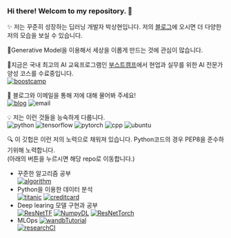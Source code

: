### Hi there! Welcom to my repository. 👋
✨ 저는 꾸준히 성장하는 딥러닝 개발자 박상현입니다. 저의 [블로그](https://davi06000.tistory.com/)에 오시면 더 다양한 저의 모습을 보실 수 있습니다.  
  
  
  
🔧Generative Model을 이용해서 세상을 이롭게 만드는 것에 관심이 많습니다.
  
  
  
📜지금은 국내 최고의 AI 교육프로그램인 [부스트캠프](https://boostcamp.connect.or.kr/)에서 현업과 실무를 위한 AI 전문가 양성 코스를 수료중입니다.  
[![boostcamp](http://img.shields.io/badge/-BoostCamp-000000?style=flat-square)](https://boostcamp.connect.or.kr/)
  
  
  
💬 블로그와 이메일을 통해 저에 대해 물어봐 주세요!   
[![blog](http://img.shields.io/badge/-blog-000000?style=flat-square)](https://davi06000.tistory.com/)
![email](http://img.shields.io/badge/-hyun06000@gail.com-000000?style=flat-square&logo=Gmail)
  
  
  
💡 저는 이런 것들을 능숙하게 다룹니다.  
![python](http://img.shields.io/badge/Python-000000?style=flat-square&logo=Python)
![tensorflow](http://img.shields.io/badge/Tensorflow-000000?style=flat-square&logo=Tensorflow)
![pytorch](http://img.shields.io/badge/PyTorch-000000?style=flat-square&logo=PyTorch)
![cpp](http://img.shields.io/badge/C++-000000?style=flat-square&logo=C++)
![ubuntu](http://img.shields.io/badge/Ubuntu-000000?style=flat-square&logo=Ubuntu)

🔍 이 깃헙은 이런 저의 노력으로 채워져 있습니다. Python코드의 경우 PEP8을 준수하기위해 노력합니다.  
    (아래의 버튼을 누르시면 해당 repo로 이동합니다.)
  - 꾸준한 알고리즘 공부  
    [![algorithm](http://img.shields.io/badge/-algorithm-000000?style=flat-square)](https://github.com/hyun06000/coding_test_study_with_python)  
  - Python을 이용한 데이터 분석  
    [![titanic](http://img.shields.io/badge/-Titanic-000000?style=flat-square)](https://github.com/hyun06000/ML_Pythion_TitanicWithPandasAndTensorflow)
    [![creditcard](http://img.shields.io/badge/-CreditCard-000000?style=flat-square)](https://github.com/hyun06000/ML_Python_CreditCard)
  - Deep learing 모델 구현과 공부  
    [![ResNetTF](http://img.shields.io/badge/-ResNetTF-000000?style=flat-square)](https://github.com/hyun06000/ResNet)
    [![NumpyDL](http://img.shields.io/badge/-NumpyDL-000000?style=flat-square)](https://github.com/hyun06000/DeepLearningFromScratchWithNumpy)
    [![ResNetTorch](http://img.shields.io/badge/-ResNetTorch-000000?style=flat-square)](https://github.com/hyun06000/ResNet_PyTorch_Study)
  - MLOps
    [![wandbTutorial](http://img.shields.io/badge/-wandbTutorial-000000?style=flat-square)](https://github.com/hyun06000/wandbTutorial)  
    [![researchCI](http://img.shields.io/badge/-researchCI-000000?style=flat-square)](https://github.com/hyun06000/research-ci-tutorial)  


<!--
**hyun06000/hyun06000** is a ✨ _special_ ✨ repository because its `README.md` (this file) appears on your GitHub profile.

Here are some ideas to get you started:

- 🔭 I’m currently working on ...
- 🌱 I’m currently learning ...
- 👯 I’m looking to collaborate on ...
- 🤔 I’m looking for help with ...
- 💬 Ask me about ...
- 📫 How to reach me: ...
- 😄 Pronouns: ...
- ⚡ Fun fact: ...
-->

